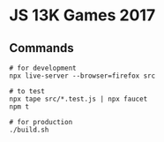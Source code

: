 # JS 13K Games 2017

## Commands

```
# for development
npx live-server --browser=firefox src

# to test
npx tape src/*.test.js | npx faucet
npm t

# for production
./build.sh
```
